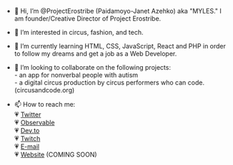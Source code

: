 - 👋 Hi, I’m @ProjectErostribe (Paidamoyo-Janet Azehko) aka "MYLES." I am founder/Creative Director of Project Erostribe.
- 👀 I’m interested in circus, fashion, and tech.
- 🌱 I’m currently learning HTML, CSS, JavaScript, React and PHP in order to follow my dreams and get a job as a Web Developer.
- 💞️ I’m looking to collaborate on the following projects:<br>
      - an app for nonverbal people with autism <br>
      - a digital circus production by circus performers who can code. (circusandcode.org)


- 📫 How to reach me: <br>
  :heartpulse: [Twitter](www.twitter.com/advocatemyles) <br>
  :heartpulse: [Observable](https://www.observablehq.com/@projecterostribe) <br>
  :heartpulse: [Dev.to](https://dev.to/projecterostribe) <br>
  :heartpulse: [Twitch](https://www.twitch.tv/projecterostribe)<br>
  :heartpulse: [E-mail](info@projecterostribe.com) <br>
  :heartpulse: [Website](https://www.projecterostribe.com) (COMING SOON)

<!---
ProjectErostribe/ProjectErostribe is a ✨ special ✨ repository because its `README.md` (this file) appears on your GitHub profile.
You can click the Preview link to take a look at your changes.
--->
